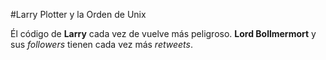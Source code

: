 #Larry Plotter y la Orden de Unix

Él código de **Larry** cada vez de vuelve más peligroso.
**Lord Bollmermort** y sus *followers* tienen cada vez más *retweets*.
